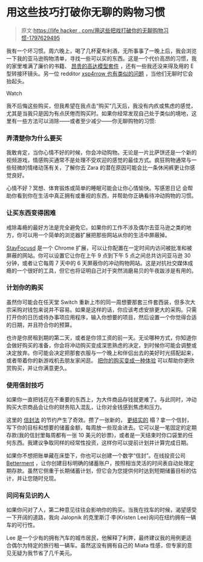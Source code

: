 # 用这些技巧打破你无聊的购物习惯

> 原文:[https://life hacker . com/用这些把戏打破你的无聊购物习惯-1797629495](https://lifehacker.com/break-your-boredom-shopping-habits-with-these-tricks-1797629495)

我有一个坏习惯。周六晚上，喝了几杯夏布利酒，无所事事了一晚上后，我会浏览一下我的亚马逊购物清单，寻找一些可以买的东西。这是一个代价高昂的习惯，我的家里堆满了廉价的书籍、 [昂贵的高达模型套件](http://kotaku.com/someone-wants-to-pay-9-000-for-a-gundam-model-1466547288) ，还有一些我还没来得及用的 E 型转接环镜头。另一位 redditor [xsp4rrow 也有类似的问题](https://www.reddit.com/r/personalfinance/comments/6qoakm/i_buy_things_online_when_im_bored_and_i_honestly/) ，当他们无聊时它会抬起头。

Watch

我不后悔这些购买，但我希望在我点击“购买”几天后，我没有内疚或焦虑的感觉，尤其是当我只是因为有点厌倦而购买时。如果你经常发现自己处于类似的境地，这里有一些方法可以消除——或者至少减少——你无聊购物的习惯:

### 弄清楚你为什么要买

我敢肯定，当你心情不好的时候，你会冲动购物。无论是一片比萨饼还是一个新的视频游戏，情感购买通常不是处理不受欢迎的感觉的最佳方式。疯狂购物通常与一些轻微的情绪动荡有关，了解你去 Zara 的潜在原因可能会比一条休闲裤更让你感觉良好。

心情不好？冥想、体育锻炼或简单的睡眠可能会让你心情愉快。写感恩日记 会帮助你看到你在生活中真正拥有或重视的东西，并帮助你正确看待冲动购物的习惯。

### 让买东西变得困难

戒除毒瘾的最好方法是完全避免它。如果你的工作不涉及偶尔去亚马逊之类的地方，你可以用一个简单的浏览器扩展把那些网站从你的生活中屏蔽掉。

[StayFocusd](http://www.stayfocusd.com/) 是一个 Chrome 扩展，可以让你配置在一定时间内访问被批准和被屏蔽的网站。你可以设置它让你在上午 9 点到下午 5 点之间总共访问亚马逊 30 分钟，或者让它每周 7 天中的 6 天屏蔽你的冲动购物网站。这是对抗社交媒体成瘾的一个很好的工具，但它也将证明自己对于突然消磨易贝的午夜跋涉是有用的。

### 计划你的购买

虽然你可能会在任天堂 Switch 重新上市的同一周想要那套三件套西装，但多次大宗采购对钱包来说并不容易。如果是这样的话，你应该考虑安排更大的采购。只需打开你的日历或待办事项应用程序，输入你想要的项目，然后设置一个你觉得合适的日期，并且符合你的预算。

也许是你房租到期的第二天，或者是你领工资的前一天。无论哪种方式，你知道你会做好购买的准备，你会将冲动购买变成深思熟虑的决定，到时候你可能会调整或决定放弃。你可能会决定把那套衣服与一个晚上和伴侣出去的美好时光搭配起来，或者带着你的新游戏机去朋友家闲逛。 [把你的购买变成一种体验](http://lifehacker.com/how-to-buy-happiness-the-purchases-most-likely-to-brin-1681780686) 可以帮助你更欣赏购买，并让你满意更久。

### 使用信封技巧

如果你一直把钱花在不重要的东西上，为大件商品存钱就更难了。与此同时，冲动购买大宗商品会让你的财务陷入混乱，让你对金钱感到焦虑和压力。

这里的 [信封法](http://lifehacker.com/five-simple-budgeting-strategies-that-can-bring-real-re-1782510610#_ga=2.44175972.1371176885.1502110148-167189482.1495477587) 的节约产生了奇效。攒了一张新的， [更结实的](http://jezebel.com/ive-honestly-had-very-little-trouble-with-west-elms-peg-1792604561) 榻？拿一个信封，写下你的目标和想要的储蓄金额，每周放一些现金进去。它可以是一笔固定的定期存款(我的信封里每周都有一张 10 美元的钞票)，或者是一天结束时你口袋里的任何东西。我建议争取同样的经常性投资，这样你可以提前计划并计算完成日期。

如果你不想把账单藏在床垫下，你也可以创建一个数字“信封”。在线投资公司 [Betterment](http://lifehacker.com/betterment-now-lets-you-automatically-save-your-extra-c-1717937459) ，让你创建目标明确的储蓄账户，按照相当灵活的时间表自动处理定期存款。虽然它侧重于长期储蓄计划，但它会为您提供何时达到短期储蓄目标的估计，并让您随时兑现。

### 问问有见识的人

如果你问对了人，第二种意见往往会影响你的购买。当我在找车的时候，渴望感受一下开阔的道路，我向 Jalopnik 的克里斯汀·李(Kristen Lee)询问在纽约拥有一辆车的可行性。

Lee 是一个少有的拥有汽车的城市居民，他解释了利弊，最终建议我的用例更适合偶尔为特定的旅行租一辆车。虽然这没有拥有自己的 Miata 性感，但专家的意见无疑为我节省了几千美元。
